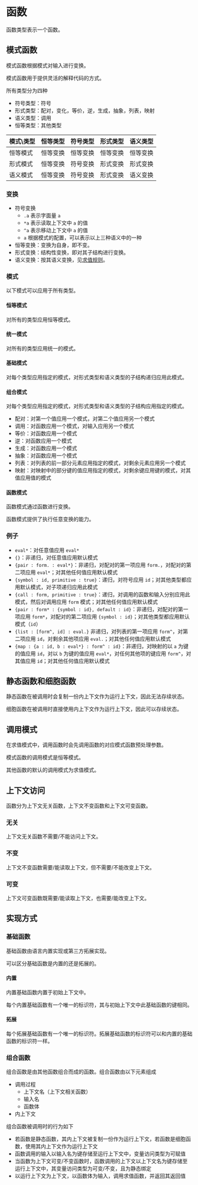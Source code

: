 # 函数

函数类型表示一个函数。

## 模式函数

模式函数根据模式对输入进行变换。

模式函数用于提供灵活的解释代码的方式。

所有类型分为四种

- 符号类型：符号
- 形式类型：配对，变化，等价，逆，生成，抽象，列表，映射
- 语义类型：调用
- 恒等类型：其他类型

| 模式\类型 |恒等类型|符号类型|形式类型|语义类型|
| -- | -- | -- | -- | -- |
|恒等模式|恒等变换|恒等变换|恒等变换|恒等变换|
|形式模式|恒等变换|符号变换|形式变换|形式变换|
|语义模式|恒等变换|符号变换|形式变换|语义变换|

### 变换

- 符号变换
  - `.a` 表示字面量 `a`
  - `*a` 表示读取上下文中 `a` 的值
  - `^a` 表示移动上下文中 `a` 的值
  - `a` 根据模式的配置，可以表示以上三种语义中的一种
- 恒等变换：变换为自身，即不变。
- 形式变换：结构性变换，即对其子结构进行变换。
- 语义变换：按其语义变换，见[求值规则](../求值.md)。

### 模式

以下模式可以应用于所有类型。

#### 恒等模式

对所有的类型应用恒等模式。

#### 统一模式

对所有的类型应用统一的模式。

#### 基础模式

对每个类型应用指定的模式，对形式类型和语义类型的子结构递归应用此模式。

#### 组合模式

对每个类型应用指定的模式，对形式类型和语义类型的子结构应用指定的模式。

- 配对：对第一个值应用一个模式，对第二个值应用另一个模式
- 调用：对函数应用一个模式，对输入应用另一个模式
- 等价：对函数应用一个模式
- 逆：对函数应用一个模式
- 生成：对函数应用一个模式
- 抽象：对函数应用一个模式
- 列表：对列表的前一部分元素应用指定的模式，对剩余元素应用另一个模式
- 映射：对映射中的部分键的值应用指定的模式，对剩余键应用键的模式，对其值应用值的模式

#### 函数模式

函数模式通过函数进行变换。

函数模式提供了执行任意变换的能力。

### 例子

- `eval*`：对任意值应用 `eval*`
- `{}`：非递归，对任意值应用默认模式
- `{pair : form. : eval*}`：非递归，对配对的第一项应用 `form.`，对配对的第二项应用 `eval*`；对其他任何值应用默认模式
- `{symbol : id, primitive : true}`：递归，对符号应用 `id`；对其他类型都应用默认模式，对子项递归应用此模式
- `{call : form, primitive : true}`：递归，对调用的函数和输入分别应用此模式，然后对调用应用 `form` 模式；对其他任何值应用默认模式
- `{pair : form* : {symbol : id}, default : id}`：非递归，对配对的第一项应用 `form*`，对配对的第二项应用 `{symbol : id}`；对其他类型都应用默认模式（`id`）
- `{list : [form^, id] : eval.}` 非递归，对列表的第一项应用 `form^`，对第二项应用 `id`，对剩余其他项应用 `eval.`；对其他任何值应用默认模式
- `{map : {a : id, b : eval*} : form^ : id}`：非递归，对映射的以 `a` 为键的值应用 `id`，对以 `b` 为键的值应用 `eval*`，对任何其他项的键应用 `form^`，对其值应用 `id`；对其他任何值应用默认模式

## 静态函数和细胞函数

静态函数在被调用时会复制一份内上下文作为运行上下文，因此无法存续状态。

细胞函数在被调用时直接使用内上下文作为运行上下文，因此可以存续状态。

## 调用模式

在求值模式中，调用函数时会先调用函数的对应模式函数预处理参数。

模式函数的调用模式是恒等模式。

其他函数的默认的调用模式为求值模式。

## 上下文访问

函数分为上下文无关函数，上下文不变函数和上下文可变函数。

### 无关

上下文无关函数不需要/不能访问上下文。

### 不变

上下文不变函数需要/能读取上下文，但不需要/不能改变上下文。

### 可变

上下文可变函数既需要/能读取上下文，也需要/能改变上下文。

## 实现方式

### 基础函数

基础函数由语言内置实现或第三方拓展实现。

可以区分基础函数是内置的还是拓展的。

#### 内置

内置基础函数内置于初始上下文中。

每个内置基础函数有一个唯一的标识符，其与初始上下文中此基础函数的键相同。

#### 拓展

每个拓展基础函数有一个唯一的标识符。拓展基础函数的标识符可以和内置的基础函数的标识符一样。

### 组合函数

组合函数是由其他函数组合而成的函数。组合函数由以下元素组成

- 调用过程
  - 上下文名（上下文相关函数）
  - 输入名
  - 函数体
- 内上下文

组合函数被调用时的行为如下

- 若函数是静态函数，其内上下文被复制一份作为运行上下文，若函数是细胞函数，使用其内上下文作为运行上下文
- 函数调用的输入以输入名为键存储至运行上下文中，变量访问类型为可赋值
- 当函数为上下文可变/不变函数时，函数调用的上下文以上下文名为键存储至运行上下文中，其变量访问类型为可变/不变，且为静态绑定
- 以运行上下文为上下文，以函数体为输入，调用求值函数，并返回其返回值

